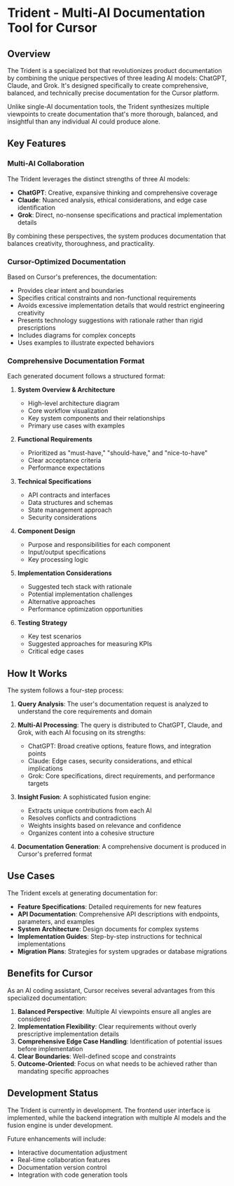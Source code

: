 # Trident - Multi-AI Documentation Tool for Cursor

## Overview

The Trident is a specialized bot that revolutionizes product documentation by combining the unique perspectives of three leading AI models: ChatGPT, Claude, and Grok. It's designed specifically to create comprehensive, balanced, and technically precise documentation for the Cursor platform.

Unlike single-AI documentation tools, the Trident synthesizes multiple viewpoints to create documentation that's more thorough, balanced, and insightful than any individual AI could produce alone.

## Key Features

### Multi-AI Collaboration

The Trident leverages the distinct strengths of three AI models:

- **ChatGPT**: Creative, expansive thinking and comprehensive coverage
- **Claude**: Nuanced analysis, ethical considerations, and edge case identification
- **Grok**: Direct, no-nonsense specifications and practical implementation details

By combining these perspectives, the system produces documentation that balances creativity, thoroughness, and practicality.

### Cursor-Optimized Documentation

Based on Cursor's preferences, the documentation:

- Provides clear intent and boundaries
- Specifies critical constraints and non-functional requirements
- Avoids excessive implementation details that would restrict engineering creativity
- Presents technology suggestions with rationale rather than rigid prescriptions
- Includes diagrams for complex concepts
- Uses examples to illustrate expected behaviors

### Comprehensive Documentation Format

Each generated document follows a structured format:

1. **System Overview & Architecture**

   - High-level architecture diagram
   - Core workflow visualization
   - Key system components and their relationships
   - Primary use cases with examples

2. **Functional Requirements**

   - Prioritized as "must-have," "should-have," and "nice-to-have"
   - Clear acceptance criteria
   - Performance expectations

3. **Technical Specifications**

   - API contracts and interfaces
   - Data structures and schemas
   - State management approach
   - Security considerations

4. **Component Design**

   - Purpose and responsibilities for each component
   - Input/output specifications
   - Key processing logic

5. **Implementation Considerations**

   - Suggested tech stack with rationale
   - Potential implementation challenges
   - Alternative approaches
   - Performance optimization opportunities

6. **Testing Strategy**
   - Key test scenarios
   - Suggested approaches for measuring KPIs
   - Critical edge cases

## How It Works

The system follows a four-step process:

1. **Query Analysis**: The user's documentation request is analyzed to understand the core requirements and domain

2. **Multi-AI Processing**: The query is distributed to ChatGPT, Claude, and Grok, with each AI focusing on its strengths:

   - ChatGPT: Broad creative options, feature flows, and integration points
   - Claude: Edge cases, security considerations, and ethical implications
   - Grok: Core specifications, direct requirements, and performance targets

3. **Insight Fusion**: A sophisticated fusion engine:

   - Extracts unique contributions from each AI
   - Resolves conflicts and contradictions
   - Weights insights based on relevance and confidence
   - Organizes content into a cohesive structure

4. **Documentation Generation**: A comprehensive document is produced in Cursor's preferred format

## Use Cases

The Trident excels at generating documentation for:

- **Feature Specifications**: Detailed requirements for new features
- **API Documentation**: Comprehensive API descriptions with endpoints, parameters, and examples
- **System Architecture**: Design documents for complex systems
- **Implementation Guides**: Step-by-step instructions for technical implementations
- **Migration Plans**: Strategies for system upgrades or database migrations

## Benefits for Cursor

As an AI coding assistant, Cursor receives several advantages from this specialized documentation:

1. **Balanced Perspective**: Multiple AI viewpoints ensure all angles are considered
2. **Implementation Flexibility**: Clear requirements without overly prescriptive implementation details
3. **Comprehensive Edge Case Handling**: Identification of potential issues before implementation
4. **Clear Boundaries**: Well-defined scope and constraints
5. **Outcome-Oriented**: Focus on what needs to be achieved rather than mandating specific approaches

## Development Status

The Trident is currently in development. The frontend user interface is implemented, while the backend integration with multiple AI models and the fusion engine is under development.

Future enhancements will include:

- Interactive documentation adjustment
- Real-time collaboration features
- Documentation version control
- Integration with code generation tools
